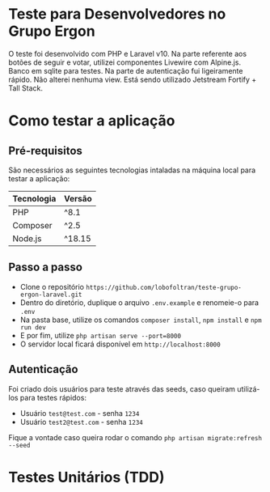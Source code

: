 # Teste para Desenvolvedores no Grupo Ergon

O teste foi desenvolvido com PHP e Laravel v10. Na parte referente aos botões de seguir e votar, utilizei componentes Livewire com Alpine.js. Banco em sqlite para testes. Na parte de autenticação fui ligeiramente rápido. Não alterei nenhuma view. Está sendo utilizado Jetstream Fortify + Tall Stack. 

# Como testar a aplicação

## Pré-requisitos

São necessários as seguintes tecnologias intaladas na máquina local para testar a aplicação:

Tecnologia    | Versão
------------- | -------------
PHP           | ^8.1
Composer      |  ^2.5
Node.js       |  ^18.15

## Passo a passo

* Clone o repositório `https://github.com/lobofoltran/teste-grupo-ergon-laravel.git`
* Dentro do diretório, duplique o arquivo `.env.example` e renomeie-o para `.env` 
* Na pasta base, utilize os comandos `composer install`, `npm install` e `npm run dev`
* E por fim, utilize `php artisan serve --port=8000`
* O servidor local ficará disponível em `http://localhost:8000`

## Autenticação

Foi criado dois usuários para teste através das seeds, caso queiram utilizá-los para testes rápidos:

* Usuário `test@test.com` - senha `1234`
* Usuário `test2@test.com` - senha `1234`

Fique a vontade caso queira rodar o comando `php artisan migrate:refresh --seed`

# Testes Unitários (TDD)

